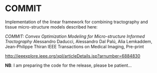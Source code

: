 COMMIT
======

Implementation of the linear framework for combining tractography and tissue micro-structure models described here:

*COMMIT: Convex Optimization Modeling for Micro-structure Informed Tractography*
Alessandro Daducci, Alessandro Dal Palú, Alia Lemkaddem, Jean-Philippe Thiran
IEEE Transactions on Medical Imaging, Pre-print

http://ieeexplore.ieee.org/xpl/articleDetails.jsp?arnumber=6884830

**NB**: I am preparing the code for the release, please be patient...
